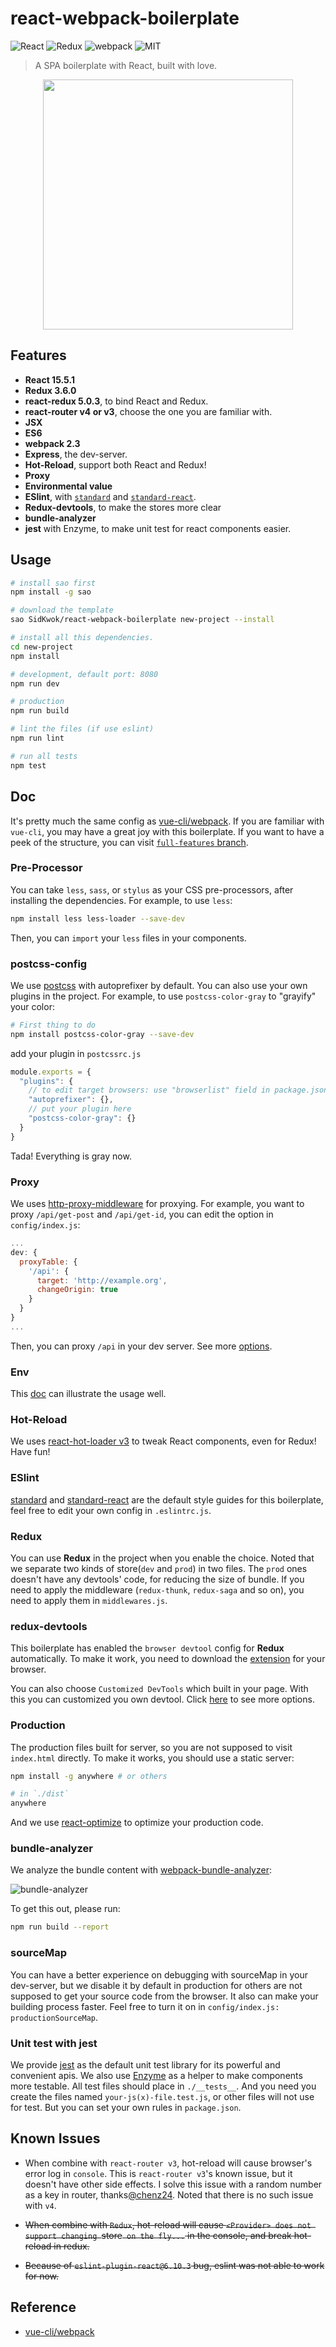 # react-webpack-boilerplate

![React](https://img.shields.io/badge/react-%5E15.5.1-brightgreen.svg)
![Redux](https://img.shields.io/badge/redux-%5E3.6.0-brightgreen.svg)
![webpack](https://img.shields.io/badge/webpack-%5E2.3.2-brightgreen.svg)
![MIT](https://img.shields.io/dub/l/vibe-d.svg?style=flat-square)

> A SPA boilerplate with React, built with love.

<div align="center"><img width="400" src="screenshots.png" /></div>

## Features
 - **React 15.5.1**
 - **Redux 3.6.0**
 - **react-redux 5.0.3**, to bind React and Redux.
 - **react-router v4 or v3**, choose the one you are familiar with.
 - **JSX**
 - **ES6**
 - **webpack 2.3**
 - **Express**, the dev-server.
 - **Hot-Reload**, support both React and Redux!
 - **Proxy**
 - **Environmental value**
 - **ESlint**, with [`standard`](https://github.com/feross/standard/blob/master/RULES.md#javascript-standard-style) and [`standard-react`](https://github.com/feross/eslint-config-standard-react).
 - **Redux-devtools**, to make the stores more clear
 - **bundle-analyzer**
 - **jest** with Enzyme, to make unit test for react components easier.

## Usage

```bash
# install sao first
npm install -g sao

# download the template
sao SidKwok/react-webpack-boilerplate new-project --install

# install all this dependencies.
cd new-project
npm install

# development, default port: 8080
npm run dev

# production
npm run build

# lint the files (if use eslint)
npm run lint

# run all tests
npm test
```

## Doc

It's pretty much the same config as [vue-cli/webpack](https://github.com/vuejs-templates/webpack/tree/master/docs). If you are familiar with `vue-cli`, you may have a great joy with this boilerplate. If you want to have a peek of the structure, you can visit [`full-features` branch](https://github.com/SidKwok/react-webpack-boilerplate/tree/full-features).

### Pre-Processor

You can take `less`, `sass`, or `stylus` as your CSS pre-processors, after installing the dependencies. For example, to use `less`:
```bash
npm install less less-loader --save-dev
```
Then, you can `import` your `less` files in your components.

### postcss-config

We use [postcss](http://postcss.org/) with autoprefixer by default. You can also use your own plugins in the project. For example, to use `postcss-color-gray` to "grayify" your color:
```bash
# First thing to do
npm install postcss-color-gray --save-dev
```

add your plugin in `postcssrc.js`
```javascript
module.exports = {
  "plugins": {
    // to edit target browsers: use "browserlist" field in package.json
    "autoprefixer": {},
    // put your plugin here
    "postcss-color-gray": {}
  }
}
```

Tada! Everything is gray now.

### Proxy

We uses [http-proxy-middleware](https://github.com/chimurai/http-proxy-middleware)  for proxying.
For example, you want to proxy `/api/get-post` and `/api/get-id`, you can edit the option in `config/index.js`:
```javascript
...
dev: {
  proxyTable: {
    '/api': {
      target: 'http://example.org',
      changeOrigin: true
    }
  }
}
...
```
Then, you can proxy `/api` in your dev server. See more [options](https://github.com/chimurai/http-proxy-middleware#options).

### Env

This [doc](https://github.com/vuejs-templates/webpack/blob/master/docs/env.md) can illustrate the usage well.

### Hot-Reload

We uses [react-hot-loader v3](https://github.com/gaearon/react-hot-loader/tree/next) to tweak React components, even for Redux! Have fun!

### ESlint

[standard](https://github.com/feross/standard) and [standard-react](https://github.com/feross/standard-react) are the default style guides for this boilerplate, feel free to edit your own config in `.eslintrc.js`.

### Redux

You can use **Redux** in the project when you enable the choice. Noted that we separate two kinds of store(`dev` and `prod`) in two files. The `prod` ones doesn't have any devtools' code, for reducing the size of bundle. If you need to apply the middleware (`redux-thunk`, `redux-saga` and so on), you need to apply them in `middlewares.js`.

### redux-devtools

This boilerplate has enabled the `browser devtool` config for **Redux** automatically. To make it work, you need to download the [extension](https://github.com/zalmoxisus/redux-devtools-extension) for your browser.

You can also choose `Customized DevTools` which built in your page. With this you can customized you own devtool. Click [here](https://github.com/gaearon/redux-devtools) to see more options.

### Production

The production files built for server, so you are not supposed to visit `index.html` directly. To make it works, you should use a static server:
```bash
npm install -g anywhere # or others

# in `./dist`
anywhere
```

And we use [react-optimize](https://github.com/thejameskyle/babel-react-optimize) to optimize your production code.

### bundle-analyzer

We analyze the bundle content with [webpack-bundle-analyzer](https://github.com/th0r/webpack-bundle-analyzer):

![bundle-analyzer](/bundle_report.png)

To get this out, please run:

```bash
npm run build --report
```

### sourceMap

You can have a better experience on debugging with sourceMap in your dev-server, but we disable it by default in production for others are not supposed to get your source code from the browser. It also can make your building process faster. Feel free to turn it on in `config/index.js: productionSourceMap`.

### Unit test with jest

We provide [jest](http://facebook.github.io/jest/) as the default unit test library for its powerful and convenient apis. We also use [Enzyme](http://airbnb.io/enzyme/index.html) as a helper to make components more testable. All test files should place in `./__tests__`. And you need you create the files named `your-js(x)-file.test.js`, or other files will not use for test. But you can set your own rules in `package.json`.
## Known Issues

* When combine with `react-router v3`, hot-reload will cause browser's error log in `console`. This is `react-router v3`'s known issue, but it doesn't have other side effects. I solve this issue with a random number as a key in router, thanks[@chenz24](https://github.com/chenz24). Noted that there is no such issue with `v4`.

* ~~When combine with `Redux`, hot-reload will cause `<Provider> does not support changing `store` on the fly...` in the console, and break hot-reload in redux.~~

* ~~Because of `eslint-plugin-react@6.10.3` bug,  eslint was not able to work for now.~~

## Reference

* [vue-cli/webpack](https://github.com/vuejs-templates/webpack)
